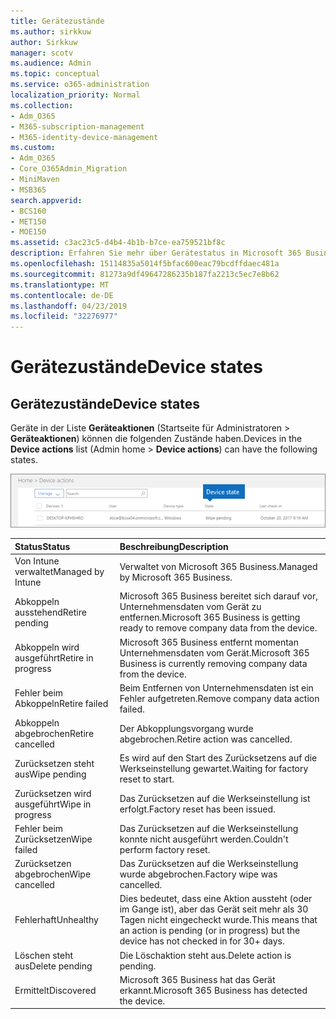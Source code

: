 ```yaml
---
title: Gerätezustände
ms.author: sirkkuw
author: Sirkkuw
manager: scotv
ms.audience: Admin
ms.topic: conceptual
ms.service: o365-administration
localization_priority: Normal
ms.collection:
- Adm_O365
- M365-subscription-management
- M365-identity-device-management
ms.custom:
- Adm_O365
- Core_O365Admin_Migration
- MiniMaven
- MSB365
search.appverid:
- BCS160
- MET150
- MOE150
ms.assetid: c3ac23c5-d4b4-4b1b-b7ce-ea759521bf8c
description: Erfahren Sie mehr über Gerätestatus in Microsoft 365 Business.
ms.openlocfilehash: 15114835a5014f5bfac600eac79bcdffdaec481a
ms.sourcegitcommit: 81273a9df49647286235b187fa2213c5ec7e8b62
ms.translationtype: MT
ms.contentlocale: de-DE
ms.lasthandoff: 04/23/2019
ms.locfileid: "32276977"
---
```

# <a name="device-states"></a><span data-ttu-id="9795b-103">Gerätezustände</span><span class="sxs-lookup"><span data-stu-id="9795b-103">Device states</span></span>

## <a name="device-states"></a><span data-ttu-id="9795b-104">Gerätezustände</span><span class="sxs-lookup"><span data-stu-id="9795b-104">Device states</span></span>

<span data-ttu-id="9795b-105">Geräte in der Liste **Geräteaktionen** (Startseite für Administratoren \> **Geräteaktionen**) können die folgenden Zustände haben.</span><span class="sxs-lookup"><span data-stu-id="9795b-105">Devices in the **Device actions** list (Admin home \> **Device actions**) can have the following states.</span></span>
  
![In the Device actions list, you can see the Devices states.](media/a621c47e-45d9-4e1a-beb9-c03254d40c1d.png)
  
|<span data-ttu-id="9795b-107">**Status**</span><span class="sxs-lookup"><span data-stu-id="9795b-107">**Status**</span></span>|<span data-ttu-id="9795b-108">**Beschreibung**</span><span class="sxs-lookup"><span data-stu-id="9795b-108">**Description**</span></span>|
|:-----|:-----|
|<span data-ttu-id="9795b-109">Von Intune verwaltet</span><span class="sxs-lookup"><span data-stu-id="9795b-109">Managed by Intune</span></span>  <br/> |<span data-ttu-id="9795b-110">Verwaltet von Microsoft 365 Business.</span><span class="sxs-lookup"><span data-stu-id="9795b-110">Managed by Microsoft 365 Business.</span></span>  <br/> |
|<span data-ttu-id="9795b-111">Abkoppeln ausstehend</span><span class="sxs-lookup"><span data-stu-id="9795b-111">Retire pending</span></span>  <br/> |<span data-ttu-id="9795b-112">Microsoft 365 Business bereitet sich darauf vor, Unternehmensdaten vom Gerät zu entfernen.</span><span class="sxs-lookup"><span data-stu-id="9795b-112">Microsoft 365 Business is getting ready to remove company data from the device.</span></span>  <br/> |
|<span data-ttu-id="9795b-113">Abkoppeln wird ausgeführt</span><span class="sxs-lookup"><span data-stu-id="9795b-113">Retire in progress</span></span>  <br/> |<span data-ttu-id="9795b-114">Microsoft 365 Business entfernt momentan Unternehmensdaten vom Gerät.</span><span class="sxs-lookup"><span data-stu-id="9795b-114">Microsoft 365 Business is currently removing company data from the device.</span></span>  <br/> |
|<span data-ttu-id="9795b-115">Fehler beim Abkoppeln</span><span class="sxs-lookup"><span data-stu-id="9795b-115">Retire failed</span></span>  <br/> | <span data-ttu-id="9795b-116">Beim Entfernen von Unternehmensdaten ist ein Fehler aufgetreten.</span><span class="sxs-lookup"><span data-stu-id="9795b-116">Remove company data action failed.</span></span>  <br/> |
|<span data-ttu-id="9795b-117">Abkoppeln abgebrochen</span><span class="sxs-lookup"><span data-stu-id="9795b-117">Retire cancelled</span></span>  <br/> |<span data-ttu-id="9795b-118">Der Abkopplungsvorgang wurde abgebrochen.</span><span class="sxs-lookup"><span data-stu-id="9795b-118">Retire action was cancelled.</span></span>  <br/> |
|<span data-ttu-id="9795b-119">Zurücksetzen steht aus</span><span class="sxs-lookup"><span data-stu-id="9795b-119">Wipe pending</span></span>  <br/> |<span data-ttu-id="9795b-120">Es wird auf den Start des Zurücksetzens auf die Werkseinstellung gewartet.</span><span class="sxs-lookup"><span data-stu-id="9795b-120">Waiting for factory reset to start.</span></span>  <br/> |
|<span data-ttu-id="9795b-121">Zurücksetzen wird ausgeführt</span><span class="sxs-lookup"><span data-stu-id="9795b-121">Wipe in progress</span></span>  <br/> |<span data-ttu-id="9795b-122">Das Zurücksetzen auf die Werkseinstellung ist erfolgt.</span><span class="sxs-lookup"><span data-stu-id="9795b-122">Factory reset has been issued.</span></span>  <br/> |
|<span data-ttu-id="9795b-123">Fehler beim Zurücksetzen</span><span class="sxs-lookup"><span data-stu-id="9795b-123">Wipe failed</span></span>  <br/> |<span data-ttu-id="9795b-124">Das Zurücksetzen auf die Werkseinstellung konnte nicht ausgeführt werden.</span><span class="sxs-lookup"><span data-stu-id="9795b-124">Couldn't perform factory reset.</span></span>  <br/> |
|<span data-ttu-id="9795b-125">Zurücksetzen abgebrochen</span><span class="sxs-lookup"><span data-stu-id="9795b-125">Wipe cancelled</span></span>  <br/> |<span data-ttu-id="9795b-126">Das Zurücksetzen auf die Werkseinstellung wurde abgebrochen.</span><span class="sxs-lookup"><span data-stu-id="9795b-126">Factory wipe was cancelled.</span></span>  <br/> |
|<span data-ttu-id="9795b-127">Fehlerhaft</span><span class="sxs-lookup"><span data-stu-id="9795b-127">Unhealthy</span></span>  <br/> |<span data-ttu-id="9795b-128">Dies bedeutet, dass eine Aktion aussteht (oder im Gange ist), aber das Gerät seit mehr als 30 Tagen nicht eingecheckt wurde.</span><span class="sxs-lookup"><span data-stu-id="9795b-128">This means that an action is pending (or in progress) but the device has not checked in for 30+ days.</span></span>  <br/> |
|<span data-ttu-id="9795b-129">Löschen steht aus</span><span class="sxs-lookup"><span data-stu-id="9795b-129">Delete pending</span></span>  <br/> |<span data-ttu-id="9795b-130">Die Löschaktion steht aus.</span><span class="sxs-lookup"><span data-stu-id="9795b-130">Delete action is pending.</span></span>  <br/> |
|<span data-ttu-id="9795b-131">Ermittelt</span><span class="sxs-lookup"><span data-stu-id="9795b-131">Discovered</span></span>  <br/> |<span data-ttu-id="9795b-132">Microsoft 365 Business hat das Gerät erkannt.</span><span class="sxs-lookup"><span data-stu-id="9795b-132">Microsoft 365 Business has detected the device.</span></span>  <br/> |
   
